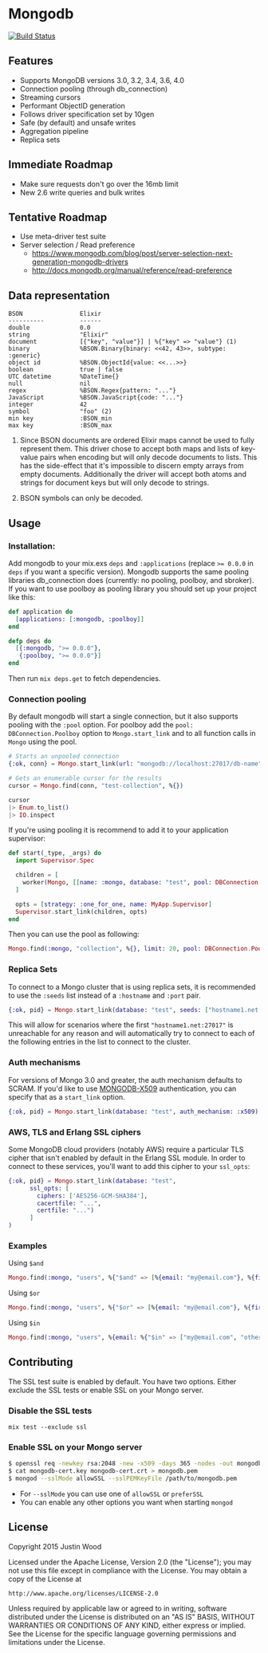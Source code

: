 # Mongodb

[![Build Status](https://travis-ci.org/ankhers/mongodb.svg?branch=master)](https://travis-ci.org/ankhers/mongodb)

## Features

  * Supports MongoDB versions 3.0, 3.2, 3.4, 3.6, 4.0
  * Connection pooling (through db_connection)
  * Streaming cursors
  * Performant ObjectID generation
  * Follows driver specification set by 10gen
  * Safe (by default) and unsafe writes
  * Aggregation pipeline
  * Replica sets

## Immediate Roadmap

  * Make sure requests don't go over the 16mb limit
  * New 2.6 write queries and bulk writes

## Tentative Roadmap

  * Use meta-driver test suite
  * Server selection / Read preference
    - https://www.mongodb.com/blog/post/server-selection-next-generation-mongodb-drivers
    - http://docs.mongodb.org/manual/reference/read-preference

## Data representation

    BSON                Elixir
    ----------          ------
    double              0.0
    string              "Elixir"
    document            [{"key", "value"}] | %{"key" => "value"} (1)
    binary              %BSON.Binary{binary: <<42, 43>>, subtype: :generic}
    object id           %BSON.ObjectId{value: <<...>>}
    boolean             true | false
    UTC datetime        %DateTime{}
    null                nil
    regex               %BSON.Regex{pattern: "..."}
    JavaScript          %BSON.JavaScript{code: "..."}
    integer             42
    symbol              "foo" (2)
    min key             :BSON_min
    max key             :BSON_max

1) Since BSON documents are ordered Elixir maps cannot be used to fully represent them. This driver chose to accept both maps and lists of key-value pairs when encoding but will only decode documents to lists. This has the side-effect that it's impossible to discern empty arrays from empty documents. Additionally the driver will accept both atoms and strings for document keys but will only decode to strings.

2) BSON symbols can only be decoded.

## Usage

### Installation:

Add mongodb to your mix.exs `deps` and `:applications` (replace `>= 0.0.0` in `deps` if you want a specific version). Mongodb supports the same pooling libraries db_connection does (currently: no pooling, poolboy, and sbroker). If you want to use poolboy as pooling library you should set up your project like this:

```elixir
def application do
  [applications: [:mongodb, :poolboy]]
end

defp deps do
  [{:mongodb, ">= 0.0.0"},
   {:poolboy, ">= 0.0.0"}]
end
```

Then run `mix deps.get` to fetch dependencies.

### Connection pooling

By default mongodb will start a single connection, but it also supports pooling with the `:pool` option. For poolboy add the `pool: DBConnection.Poolboy` option to `Mongo.start_link` and to all function calls in `Mongo` using the pool.

```elixir
# Starts an unpooled connection
{:ok, conn} = Mongo.start_link(url: "mongodb://localhost:27017/db-name")

# Gets an enumerable cursor for the results
cursor = Mongo.find(conn, "test-collection", %{})

cursor
|> Enum.to_list()
|> IO.inspect
```

If you're using pooling it is recommend to add it to your application supervisor:

```elixir
def start(_type, _args) do
  import Supervisor.Spec

  children = [
    worker(Mongo, [[name: :mongo, database: "test", pool: DBConnection.Poolboy]])
  ]

  opts = [strategy: :one_for_one, name: MyApp.Supervisor]
  Supervisor.start_link(children, opts)
end
```

Then you can use the pool as following:

```elixir
Mongo.find(:mongo, "collection", %{}, limit: 20, pool: DBConnection.Poolboy)
```

### Replica Sets

To connect to a Mongo cluster that is using replica sets, it is recommended to use the `:seeds` list instead of a `:hostname` and `:port` pair.

```elixir
{:ok, pid} = Mongo.start_link(database: "test", seeds: ["hostname1.net:27017", "hostname2.net:27017"])
```

This will allow for scenarios where the first `"hostname1.net:27017"` is unreachable for any reason and will automatically try to connect to each of the following entries in the list to connect to the cluster.

### Auth mechanisms

For versions of Mongo 3.0 and greater, the auth mechanism defaults to SCRAM. If you'd like to use [MONGODB-X509](https://docs.mongodb.com/manual/tutorial/configure-x509-client-authentication/#authenticate-with-a-x-509-certificate) 
authentication, you can specify that as a `start_link` option.

```elixir
{:ok, pid} = Mongo.start_link(database: "test", auth_mechanism: :x509)
```

### AWS, TLS and Erlang SSL ciphers

Some MongoDB cloud providers (notably AWS) require a particular TLS cipher that isn't enabled by default in the Erlang SSL module. In order to connect to these services,
you'll want to add this cipher to your `ssl_opts`: 

```elixir
{:ok, pid} = Mongo.start_link(database: "test", 
      ssl_opts: [
        ciphers: ['AES256-GCM-SHA384'],
        cacertfile: "...",
        certfile: "...")
      ]
)
```

### Examples

Using `$and`

```elixir
Mongo.find(:mongo, "users", %{"$and" => [%{email: "my@email.com"}, %{first_name: "first_name"}]})
```

Using `$or`

```elixir
Mongo.find(:mongo, "users", %{"$or" => [%{email: "my@email.com"}, %{first_name: "first_name"}]})
```

Using `$in`

```elixir
Mongo.find(:mongo, "users", %{email: %{"$in" => ["my@email.com", "other@email.com"]}})
```

## Contributing

The SSL test suite is enabled by default. You have two options. Either exclude
the SSL tests or enable SSL on your Mongo server.

### Disable the SSL tests

`mix test --exclude ssl`

### Enable SSL on your Mongo server

```bash
$ openssl req -newkey rsa:2048 -new -x509 -days 365 -nodes -out mongodb-cert.crt -keyout mongodb-cert.key
$ cat mongodb-cert.key mongodb-cert.crt > mongodb.pem
$ mongod --sslMode allowSSL --sslPEMKeyFile /path/to/mongodb.pem
```

* For `--sslMode` you can use one of `allowSSL` or `preferSSL`
* You can enable any other options you want when starting `mongod`

## License

Copyright 2015 Justin Wood

Licensed under the Apache License, Version 2.0 (the "License");
you may not use this file except in compliance with the License.
You may obtain a copy of the License at

    http://www.apache.org/licenses/LICENSE-2.0

Unless required by applicable law or agreed to in writing, software
distributed under the License is distributed on an "AS IS" BASIS,
WITHOUT WARRANTIES OR CONDITIONS OF ANY KIND, either express or implied.
See the License for the specific language governing permissions and
limitations under the License.
